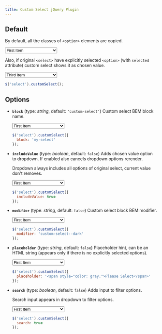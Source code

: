 ```yaml
---
title: Custom Select jQuery Plugin
---
```


## Default

By default, all the classes of `<option>` elements are copied.

<p markdown="0">
  <select class="select select--default">
    <option value="1">First Item</option>
    <option value="2">Second Item</option>
    <option class="bold" value="3">Third Item</option>
    <option value="4">Fourth Item</option>
    <option class="bold" value="5">Fifth Very Very Long Item</option>
  </select>
  <script>
    $('.select--default').customSelect();
  </script>
</p>

Also, if original `<select>` have explicitly selected `<option>` (with `selected` attribute) custom select shows it as 
chosen value.

<p markdown="0">
  <select class="select select--default">
    <option value="1">First Item</option>
    <option value="2">Second Item</option>
    <option value="3" selected>Third Item</option>
    <option value="4">Fourth Item</option>
    <option value="5">Fifth Very Very Long Item</option>
  </select>
  <script>
    $('.select--default').customSelect();
  </script>
</p>

```js
$('select').customSelect();
```

## Options

* **`block`**  (type: _string_, default: `'custom-select'`) Custom select BEM block name.

    <p markdown="0">
      <select class="select select--block">
        <option value="1">First Item</option>
        <option value="2">Second Item</option>
        <option value="3">Third Item</option>
        <option value="4">Fourth Item</option>
        <option value="5">Fifth Very Very Long Item</option>
      </select>
      <script>
        $('.select--block').customSelect({
          block: 'my-select'
        });
      </script>
    </p>

    ```js
    $('select').customSelect({
      block: 'my-select'
    });
    ```

* **`includeValue`** (type: _boolean_, default: `false`) Adds chosen value option to dropdown. If enabled also cancels dropdown options rerender.

    Dropdown always includes all options of original select, current value don't removes.

    <p markdown="0">
      <select class="select select--include-value">
        <option value="1">First Item</option>
        <option value="2">Second Item</option>
        <option value="3">Third Item</option>
        <option value="4">Fourth Item</option>
        <option value="5">Fifth Very Very Long Item</option>
      </select>
      <script>
        $('.select--include-value').customSelect({
          includeValue: true
        });
      </script>
    </p>

    ```js
    $('select').customSelect({
      includeValue: true
    });
    ```

* **`modifier`** (type: _string_, default: `false`) Custom select block BEM modifier.

    <p markdown="0">
      <select class="select select--modifier">
        <option value="1">First Item</option>
        <option value="2">Second Item</option>
        <option value="3">Third Item</option>
        <option value="4">Fourth Item</option>
        <option value="5">Fifth Very Very Long Item</option>
      </select>
      <script>
        $('.select--modifier').customSelect({
          modifier: 'custom-select--dark'
        });
      </script>
    </p>

    ```js
    $('select').customSelect({
      modifier: 'custom-select--dark'
    });
    ```

* **`placeholder`** (type: _string_, default: `false`) Placeholder hint, can be an HTML string (appears only if there is no explicitly selected options).

    <p markdown="0">
      <select class="select select--placeholder">
        <option value="1">First Item</option>
        <option value="2">Second Item</option>
        <option value="3">Third Item</option>
        <option value="4">Fourth Item</option>
        <option value="5">Fifth Very Very Long Item</option>
      </select>
      <script>
        $('.select--placeholder').customSelect({
          placeholder: '<span style="color: gray;">Please Select</span>'
        });
      </script>
    </p>

    ```js
    $('select').customSelect({
      placeholder: '<span style="color: gray;">Please Select</span>'
    });
    ```

* **`search`** (type: _boolean_, default: `false`) Adds input to filter options.

    Search input appears in dropdown to filter options.

    <p markdown="0">
      <select class="select select--search">
        <option value="1">First Item</option>
        <option value="2">Second Item</option>
        <option value="3">Third Item</option>
        <option value="4">Fourth Item</option>
        <option value="5">Fifth Very Very Long Item</option>
      </select>
      <script>
        $('.select--search').customSelect({
          search: true
        });
      </script>
    </p>

    ```js
    $('select').customSelect({
      search: true
    });
    ```

<script markdown="0">
  $('.select').on('change', function () {
    console.log($(this).val());
  });
</script>
